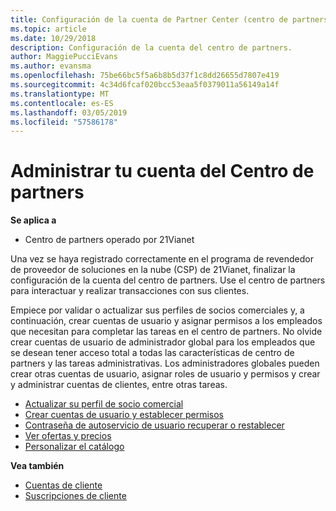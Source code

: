 ```yaml
---
title: Configuración de la cuenta de Partner Center (centro de partners operado por 21Vianet)
ms.topic: article
ms.date: 10/29/2018
description: Configuración de la cuenta del centro de partners.
author: MaggiePucciEvans
ms.author: evansma
ms.openlocfilehash: 75be66bc5f5a6b8b5d37f1c8dd26655d7807e419
ms.sourcegitcommit: 4c34d6fcaf020bcc53eaa5f0379011a56149a14f
ms.translationtype: MT
ms.contentlocale: es-ES
ms.lasthandoff: 03/05/2019
ms.locfileid: "57586178"
---
```

# <a name="manage-your-partner-center-account"></a>Administrar tu cuenta del Centro de partners 


**Se aplica a**

-   Centro de partners operado por 21Vianet


Una vez se haya registrado correctamente en el programa de revendedor de proveedor de soluciones en la nube (CSP) de 21Vianet, finalizar la configuración de la cuenta del centro de partners. Use el centro de partners para interactuar y realizar transacciones con sus clientes. 

Empiece por validar o actualizar sus perfiles de socios comerciales y, a continuación, crear cuentas de usuario y asignar permisos a los empleados que necesitan para completar las tareas en el centro de partners. No olvide crear cuentas de usuario de administrador global para los empleados que se desean tener acceso total a todas las características de centro de partners y las tareas administrativas. Los administradores globales pueden crear otras cuentas de usuario, asignar roles de usuario y permisos y crear y administrar cuentas de clientes, entre otras tareas.    

-   [Actualizar su perfil de socio comercial](update-your-partner-profile.md)
-   [Crear cuentas de usuario y establecer permisos](create-user-accounts-and-set-permissions.md)
-   [Contraseña de autoservicio de usuario recuperar o restablecer](reset-a-user-password.md)
-   [Ver ofertas y precios](see-offers-and-pricing.md)
-   [Personalizar el catálogo](customize-the-catalog.md)

**Vea también**

-   [Cuentas de cliente](customer-accounts.md)
-   [Suscripciones de cliente](customer-subscriptions.md) 

 





